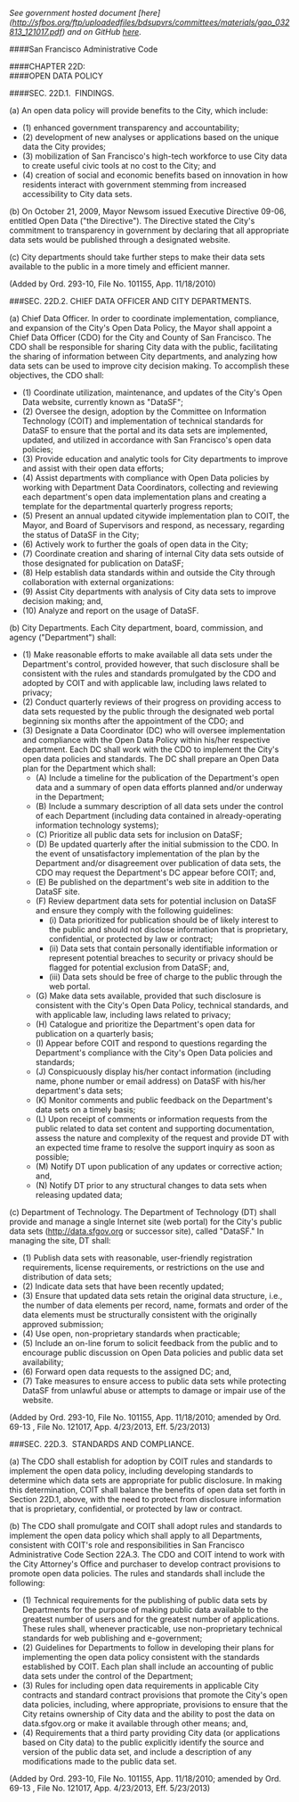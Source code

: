 _See government hosted document [here] (http://sfbos.org/ftp/uploadedfiles/bdsupvrs/committees/materials/gao_032813_121017.pdf) and on GitHub [here](https://github.com/SFMOCI/San-Francisco-Open-Data-Policy)_.

####San Francisco Administrative Code  

####CHAPTER 22D:  
####OPEN DATA POLICY  

####SEC. 22D.1.  FINDINGS.  

(a) An open data policy will provide benefits to the City, which include:  

* (1) enhanced government transparency and accountability;  
* (2) development of new analyses or applications based on the unique data the City provides;  
* (3) mobilization of San Francisco's high-tech workforce to use City data to create useful civic tools at no cost to the City; and  
* (4) creation of social and economic benefits based on innovation in how residents interact with government stemming from increased accessibility to City data sets.  

(b) On October 21, 2009, Mayor Newsom issued Executive Directive 09-06, entitled Open Data ("the Directive"). The Directive stated the City's commitment to transparency in government by declaring that all appropriate data sets would be published through a designated website.  

(c) City departments should take further steps to make their data sets available to the public in a more timely and efficient manner.  

(Added by Ord. 293-10, File No. 101155, App. 11/18/2010)  

###SEC. 22D.2. CHIEF DATA OFFICER AND CITY DEPARTMENTS.  

(a) Chief Data Officer. In order to coordinate implementation, compliance, and expansion of the City's Open Data Policy, the Mayor shall appoint a Chief Data Officer (CDO) for the City and County of San Francisco. The CDO shall be responsible for sharing City data with the public, facilitating the sharing of information between City departments, and analyzing how data sets can be used to improve city decision making. To accomplish these objectives, the CDO shall:  

* (1) Coordinate utilization, maintenance, and updates of the City's Open Data website, currently known as "DataSF";  
* (2) Oversee the design, adoption by the Committee on Information Technology (COIT) and implementation of technical standards for DataSF to ensure that the portal and its data sets are implemented, updated, and utilized in accordance with San Francisco's open data policies;  
* (3) Provide education and analytic tools for City departments to improve and assist with their open data efforts;  
* (4) Assist departments with compliance with Open Data policies by working with Department Data Coordinators, collecting and reviewing each department's open data implementation plans and creating a template for the departmental quarterly progress reports;  
* (5) Present an annual updated citywide implementation plan to COIT, the Mayor, and Board of Supervisors and respond, as necessary, regarding the status of DataSF in the City;  
* (6) Actively work to further the goals of open data in the City;  
* (7) Coordinate creation and sharing of internal City data sets outside of those designated for publication on DataSF;  
* (8) Help establish data standards within and outside the City through collaboration with external organizations:  
* (9) Assist City departments with analysis of City data sets to improve decision making; and,  
* (10) Analyze and report on the usage of DataSF.  

(b) City Departments. Each City department, board, commission, and agency ("Department") shall:  

* (1) Make reasonable efforts to make available all data sets under the Department's control, provided however, that such disclosure shall be consistent with the rules and standards promulgated by the CDO and adopted by COIT and with applicable law, including laws related to privacy;  
* (2) Conduct quarterly reviews of their progress on providing access to data sets requested by the public through the designated web portal beginning six months after the appointment of the CDO; and  
* (3) Designate a Data Coordinator (DC) who will oversee implementation and compliance with the Open Data Policy within his/her respective department. Each DC shall work with the CDO to implement the City's open data policies and standards. The DC shall prepare an Open Data plan for the Department which shall:  
  * (A) Include a timeline for the publication of the Department's open data and a summary of open data efforts planned and/or underway in the Department;  
  * (B) Include a summary description of all data sets under the control of each Department (including data contained in already-operating information technology systems);  
  * (C) Prioritize all public data sets for inclusion on DataSF;  
  * (D) Be updated quarterly after the initial submission to the CDO. In the event of unsatisfactory implementation of the plan by the Department and/or disagreement over publication of data sets, the CDO may request the Department's DC appear before COIT; and,  
  * (E) Be published on the department's web site in addition to the DataSF site.  
  * (F) Review department data sets for potential inclusion on DataSF and ensure they comply with the following guidelines:  
    * (i) Data prioritized for publication should be of likely interest to the public and should not disclose information that is proprietary, confidential, or protected by law or contract;  
    * (ii) Data sets that contain personally identifiable information or represent potential breaches to security or privacy should be flagged for potential exclusion from DataSF; and,  
    * (iii) Data sets should be free of charge to the public through the web portal.  
  * (G) Make data sets available, provided that such disclosure is consistent with the City's Open Data Policy, technical standards, and with applicable law, including laws related to privacy;  
  * (H) Catalogue and prioritize the Department's open data for publication on a quarterly basis;  
  * (I) Appear before COIT and respond to questions regarding the Department's compliance with the City's Open Data policies and standards;  
  * (J) Conspicuously display his/her contact information (including name, phone number or email address) on DataSF with his/her department's data sets;  
  * (K) Monitor comments and public feedback on the Department's data sets on a timely basis;  
  * (L) Upon receipt of comments or information requests from the public related to data set content and supporting documentation, assess the nature and complexity of the request and provide DT with an expected time frame to resolve the support inquiry as soon as possible;  
  * (M) Notify DT upon publication of any updates or corrective action; and,  
  * (N) Notify DT prior to any structural changes to data sets when releasing updated data; 

(c) Department of Technology. The Department of Technology (DT) shall provide and manage a single Internet site (web portal) for the City's public data sets (http://data.sfgov.org or successor site), called "DataSF." In managing the site, DT shall:  

* (1) Publish data sets with reasonable, user-friendly registration requirements, license requirements, or restrictions on the use and distribution of data sets;  
* (2) Indicate data sets that have been recently updated;  
* (3) Ensure that updated data sets retain the original data structure, i.e., the number of data elements per record, name, formats and order of the data elements must be structurally consistent with the originally approved submission;  
* (4) Use open, non-proprietary standards when practicable;  
* (5) Include an on-line forum to solicit feedback from the public and to encourage public discussion on Open Data policies and public data set availability;  
* (6) Forward open data requests to the assigned DC; and,  
* (7) Take measures to ensure access to public data sets while protecting DataSF from unlawful abuse or attempts to damage or impair use of the website.

(Added by Ord. 293-10, File No. 101155, App. 11/18/2010; amended by Ord. 69-13 , File No. 121017, App. 4/23/2013, Eff. 5/23/2013)  

###SEC. 22D.3.  STANDARDS AND COMPLIANCE.

(a) The CDO shall establish for adoption by COIT rules and standards to implement the open data policy, including developing standards to determine which data sets are appropriate for public disclosure. In making this determination, COIT shall balance the benefits of open data set forth in Section 22D.1, above, with the need to protect from disclosure information that is proprietary, confidential, or protected by law or contract.  

(b) The CDO shall promulgate and COIT shall adopt rules and standards to implement the open data policy which shall apply to all Departments, consistent with COIT's role and responsibilities in San Francisco Administrative Code Section 22A.3. The CDO and COIT intend to work with the City Attorney's Office and purchaser to develop contract provisions to promote open data policies. The rules and standards shall include the following:  

* (1) Technical requirements for the publishing of public data sets by Departments for the purpose of making public data available to the greatest number of users and for the greatest number of applications. These rules shall, whenever practicable, use non-proprietary technical standards for web publishing and e-government;  
* (2) Guidelines for Departments to follow in developing their plans for implementing the open data policy consistent with the standards established by COIT. Each plan shall include an accounting of public data sets under the control of the Department;  
* (3) Rules for including open data requirements in applicable City contracts and standard contract provisions that promote the City's open data policies, including, where appropriate, provisions to ensure that the City retains ownership of City data and the ability to post the data on data.sfgov.org or make it available through other means; and,  
* (4) Requirements that a third party providing City data (or applications based on City data) to the public explicitly identify the source and version of the public data set, and include a description of any modifications made to the public data set.  

(Added by Ord. 293-10, File No. 101155, App. 11/18/2010; amended by Ord. 69-13 , File No. 121017, App. 4/23/2013, Eff. 5/23/2013)  
